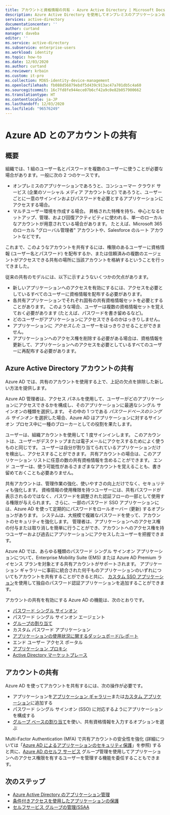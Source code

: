 ```yaml
---
title: アカウントと資格情報の共有 - Azure Active Directory | Microsoft Docs
description: Azure Active Directory を使用してオンプレミスのアプリケーションおよびコンシューマー クラウド サービス用のアカウントを組織で安全に共有できるようにする方法について説明します。
services: active-directory
documentationcenter: ''
author: curtand
manager: daveba
editor: ''
ms.service: active-directory
ms.subservice: enterprise-users
ms.workload: identity
ms.topic: how-to
ms.date: 12/03/2020
ms.author: curtand
ms.reviewer: krbain
ms.custom: it-pro
ms.collection: M365-identity-device-management
ms.openlocfilehash: fb088d56879ebdf5d439c913ac47a701db5c4a60
ms.sourcegitcommit: 16c7fd8fe944ece07b6cf42a9c0e82b057900662
ms.translationtype: HT
ms.contentlocale: ja-JP
ms.lasthandoff: 12/03/2020
ms.locfileid: "96576249"
---
```

# <a name="sharing-accounts-with-azure-ad"></a>Azure AD とのアカウントの共有

## <a name="overview"></a>概要

組織では、1 組のユーザー名とパスワードを複数のユーザーに使うことが必要な場合があります。一般に次の 2 つのケースです。

* オンプレミスのアプリケーションであろうと、コンシューマー クラウド サービス (企業のソーシャル メディア アカウントなど) であろうと、ユーザーごとに一意のサインインおよびパスワードを必要とするアプリケーションにアクセスする場合。
* マルチユーザー環境を作成する場合。 昇格された特権を持ち、中心となるセットアップ、管理、および回復アクティビティに使われる、単一のローカルなアカウントが用意されている場合があります。 たとえば、Microsoft 365 のローカル "グローバル管理者" アカウントや、Salesforce のルート アカウントなどです。

これまで、このようなアカウントを共有するには、権限のあるユーザーに資格情報 (ユーザー名とパスワード) を配布するか、または信頼済みの複数のエージェントがアクセスできる共有の場所に当該アカウントを格納するということを行ってきました。

従来の共有のモデルには、以下に示すようないくつかの欠点があります。

* 新しいアプリケーションへのアクセスを有効にするには、アクセスを必要としているすべてのユーザーに資格情報を配布する必要があります。
* 各共有アプリケーションでそれぞれ固有の共有資格情報セットを必要とすることがあります。 このような場合、ユーザーは複数の資格情報セットを覚えておく必要があります (たとえば、パスワードを書き留めるなど)。
* どのユーザーがアプリケーションにアクセスできるのかはっきりしません。
* アプリケーションに *アクセスした* ユーザーをはっきりさせることができません。
* アプリケーションへのアクセス権を削除する必要がある場合は、資格情報を更新して、アプリケーションへのアクセスを必要としているすべてのユーザーに再配布する必要があります。

## <a name="azure-active-directory-account-sharing"></a>Azure Active Directory アカウントの共有

Azure AD では、共有のアカウントを使用する上で、上記の欠点を排除した新しい方法を提供します。

Azure AD 管理者は、アクセス パネルを使用して、ユーザーがどのアプリケーションにアクセスできるかを構成し、そのアプリケーションに最適なシングル サインオンの種類を選択します。 その中の 1 つである *パスワードベースのシングル サインオン* を選択した場合、Azure AD はアプリケーションに対するサインオン プロセス中に一種のブローカーとしての役割を果たします。

ユーザーは、組織アカウントを使用して 1 度サインインします。 このアカウントは、ユーザーがデスクトップまたは電子メールにアクセスするためによく使うものと同じです。 ユーザーは自分が割り当てられているアプリケーションだけを検出し、アクセスすることができます。 共有アカウントの場合は、このアプリケーション リストに任意の数の共有資格情報を含めることができます。 エンド ユーザーは、使う可能性があるさまざまなアカウントを覚えることも、書き留めておくことも必要ありません。

共有アカウントは、管理作業の強化、使いやすさの向上だけでなく、セキュリティも強化します。 資格情報の使用権限を持つユーザーには、共有パスワードが表示されるのではなく、パスワードを調整された認証フローの一部として使用する権限が与えられます。 さらに、一部のパスワード SSO アプリケーションには、Azure AD を使って定期的にパスワードをロールオーバー (更新) するオプションがあります。 システムは、大規模で複雑なパスワードを使って、アカウントのセキュリティを強化します。 管理者は、アプリケーションへのアクセス権の付与または取り消しを簡単に行うことができ、アカウントへのアクセス権を持つユーザーおよび過去にアプリケーションにアクセスしたユーザーを把握できます。

Azure AD では、あらゆる種類のパスワード シングル サインオン アプリケーションについて、Enterprise Mobility Suite (EMS) または Azure AD Premium ライセンス プランを対象とする共有アカウントがサポートされます。 アプリケーション ギャラリーに事前に統合された何千ものアプリケーションのいずれについてもアカウントを共有することができると共に、 [カスタム SSO アプリケーション](../manage-apps/what-is-single-sign-on.md)を使用して独自のパスワード認証アプリケーションを追加することができます。

アカウントの共有を有効にする Azure AD の機能は、次のとおりです。

* [パスワード シングル サインオン](../manage-apps/sso-options.md#password-based-sso)
* パスワード シングル サインオン エージェント
* [グループの割り当て](groups-self-service-management.md)
* カスタム パスワード アプリケーション
* [アプリケーションの使用状況に関するダッシュボード/レポート](../authentication/howto-sspr-reporting.md)
* エンド ユーザー アクセス ポータル
* [アプリケーション プロキシ](../manage-apps/application-proxy.md)
* [Active Directory マーケットプレース](https://azuremarketplace.microsoft.com/marketplace/apps/Microsoft.AzureActiveDirectory)

## <a name="sharing-an-account"></a>アカウントの共有

Azure AD を使ってアカウントを共有するには、次の操作が必要です。

* アプリケーションを[アプリケーション ギャラリー](https://azuremarketplace.microsoft.com/marketplace/apps/Microsoft.AzureActiveDirectory)または[カスタム アプリケーション](https://cloudblogs.microsoft.com/enterprisemobility/2015/06/17/bring-your-own-app-with-azure-ad-self-service-saml-configuration-now-in-preview/)に追加する
* パスワード シングル サインオン (SSO) に対応するようにアプリケーションを構成する
* [グループ ベースの割り当て](groups-saasapps.md)を使い、共有資格情報を入力するオプションを選ぶ

Multi-Factor Authentication (MFA) で共有アカウントの安全性を強化 (詳細については「[Azure AD によるアプリケーションのセキュリティ保護](../authentication/concept-mfa-howitworks.md)」を参照) すると共に、[Azure AD のセルフ サービス](groups-self-service-management.md) グループ管理を使用してアプリケーションへのアクセス権限を有するユーザーを管理する機能を委任することもできます。

## <a name="next-steps"></a>次のステップ

* [Azure Active Directory のアプリケーション管理](../manage-apps/what-is-application-management.md)
* [条件付きアクセスを使用したアプリケーションの保護](../../active-directory-b2c/overview.md)
* [セルフサービス グループの管理/SSAA](groups-self-service-management.md)